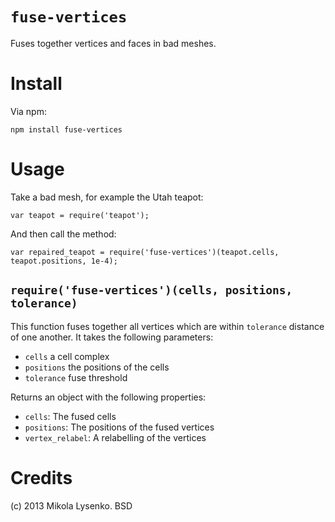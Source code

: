 `fuse-vertices`
===============
Fuses together vertices and faces in bad meshes.

Install
=======
Via npm:

    npm install fuse-vertices
    
Usage
=====
Take a bad mesh, for example the Utah teapot:

    var teapot = require('teapot');

And then call the method:

    var repaired_teapot = require('fuse-vertices')(teapot.cells, teapot.positions, 1e-4);


`require('fuse-vertices')(cells, positions, tolerance)`
-------------------------------------------------------
This function fuses together all vertices which are within `tolerance` distance of one another.  It takes the following parameters:

* `cells` a cell complex
* `positions` the positions of the cells
* `tolerance` fuse threshold

Returns an object with the following properties:

* `cells`: The fused cells
* `positions`: The positions of the fused vertices
* `vertex_relabel`: A relabelling of the vertices

Credits
=======
(c) 2013 Mikola Lysenko. BSD
